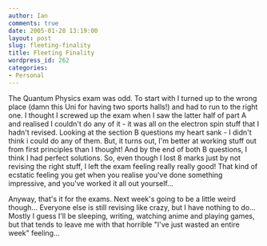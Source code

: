 ```yaml
---
author: Ian
comments: true
date: 2005-01-28 13:19:00
layout: post
slug: fleeting-finality
title: Fleeting Finality
wordpress_id: 262
categories:
- Personal
---
```


The Quantum Physics exam was odd.  To start with I turned up to the wrong place (damn this Uni for having two sports halls!) and had to run to the right one.  I thought I screwed up the exam when I saw the latter half of part A and realised I couldn't do any of it - it was all on the electron spin stuff that I hadn't revised.  Looking at the section B questions my heart sank - I didn't think i could do any of them.  But, it turns out, I'm better at working stuff out from first principles than I thought!  And by the end of both B questions, I think I had perfect solutions.  So, even though I lost 8 marks just by not revising the right stuff, I left the exam feeling really really good!  That kind of ecstatic feeling you get when you realise you've done something impressive, and you've worked it all out yourself...  

Anyway, that's it for the exams.  Next week's going to be a little weird though...  Everyone else is still revising like crazy, but I have nothing to do...  Mostly I guess I'll be sleeping, writing, watching anime and playing games, but that tends to leave me with that horrible "I've just wasted an entire week" feeling...
